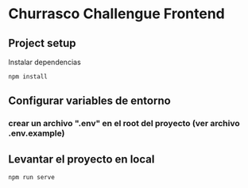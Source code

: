 # Churrasco Challengue Frontend

## Project setup

Instalar dependencias

```
npm install
```

## Configurar variables de entorno

### crear un archivo ".env" en el root del proyecto (ver archivo .env.example)

## Levantar el proyecto en local

```
npm run serve
```
